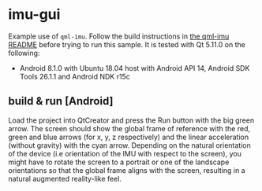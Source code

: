 imu-gui
=======

Example use of `qml-imu`. Follow the build instructions in [the qml-imu README](../../README.md) before trying to run
this sample. It is tested with Qt 5.11.0 on the following:

  - Android 8.1.0 with Ubuntu 18.04 host with Android API 14, Android SDK Tools 26.1.1 and Android NDK r15c

build & run [Android]
--------------------------------------

Load the project into QtCreator and press the Run button with the big green arrow. The screen should show the global
frame of reference with the red, green and blue arrows (for x, y, z respectively) and the linear acceleration (without
gravity) with the cyan arrow. Depending on the natural orientation of the device (i.e orientation of the IMU with
respect to the screen), you might have to rotate the screen to a portrait or one of the landscape orientations so that
the global frame aligns with the screen, resulting in a natural augmented reality-like feel.

